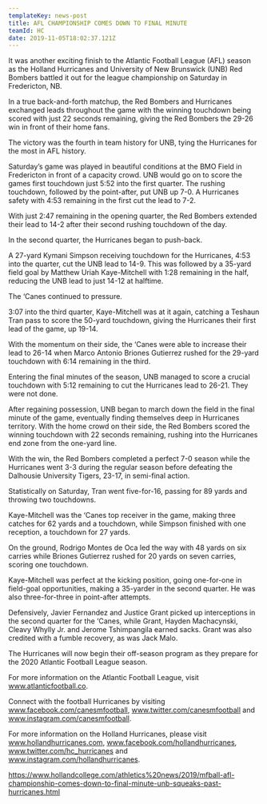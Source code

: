 ```yaml
---
templateKey: news-post
title: AFL CHAMPIONSHIP COMES DOWN TO FINAL MINUTE
teamId: HC
date: 2019-11-05T18:02:37.121Z
---
```

It was another exciting finish to the Atlantic Football League (AFL) season as the Holland Hurricanes and University of New Brunswick (UNB) Red Bombers battled it out for the league championship on Saturday in Fredericton, NB.

In a true back-and-forth matchup, the Red Bombers and Hurricanes exchanged leads throughout the game with the winning touchdown being scored with just 22 seconds remaining, giving the Red Bombers the 29-26 win in front of their home fans.

The victory was the fourth in team history for UNB, tying the Hurricanes for the most in AFL history.

Saturday’s game was played in beautiful conditions at the BMO Field in Fredericton in front of a capacity crowd.  UNB would go on to score the games first touchdown just 5:52 into the first quarter.  The rushing touchdown, followed by the point-after, put UNB up 7-0.  A Hurricanes safety with 4:53 remaining in the first cut the lead to 7-2.

With just 2:47 remaining in the opening quarter, the Red Bombers extended their lead to 14-2 after their second rushing touchdown of the day.

In the second quarter, the Hurricanes began to push-back.

A 27-yard Kymani Simpson receiving touchdown for the Hurricanes, 4:53 into the quarter, cut the UNB lead to 14-9.  This was followed by a 35-yard field goal by Matthew Uriah Kaye-Mitchell with 1:28 remaining in the half, reducing the UNB lead to just 14-12 at halftime.

The ‘Canes continued to pressure.

3:07 into the third quarter, Kaye-Mitchell was at it again, catching a Teshaun Tran pass to score the 50-yard touchdown, giving the Hurricanes their first lead of the game, up 19-14.

With the momentum on their side, the ‘Canes were able to increase their lead to 26-14 when Marco Antonio Briones Gutierrez rushed for the 29-yard touchdown with 6:14 remaining in the third.

Entering the final minutes of the season, UNB managed to score a crucial touchdown with 5:12 remaining to cut the Hurricanes lead to 26-21.  They were not done.

After regaining possession, UNB began to march down the field in the final minute of the game, eventually finding themselves deep in Hurricanes territory.  With the home crowd on their side, the Red Bombers scored the winning touchdown with 22 seconds remaining, rushing into the Hurricanes end zone from the one-yard line.

With the win, the Red Bombers completed a perfect 7-0 season while the Hurricanes went 3-3 during the regular season before defeating the Dalhousie University Tigers, 23-17, in semi-final action.

Statistically on Saturday, Tran went five-for-16, passing for 89 yards and throwing two touchdowns.

Kaye-Mitchell was the ‘Canes top receiver in the game, making three catches for 62 yards and a touchdown, while Simpson finished with one reception, a touchdown for 27 yards.

On the ground, Rodrigo Montes de Oca led the way with 48 yards on six carries while Briones Gutierrez rushed for 20 yards on seven carries, scoring one touchdown.

Kaye-Mitchell was perfect at the kicking position, going one-for-one in field-goal opportunities, making a 35-yarder in the second quarter.  He was also three-for-three in point-after attempts.

Defensively, Javier Fernandez and Justice Grant picked up interceptions in the second quarter for the ‘Canes, while Grant, Hayden Machacynski, Cleavy Whylly Jr. and Jerome Tshimpangila earned sacks.  Grant was also credited with a fumble recovery, as was Jack Malo.

The Hurricanes will now begin their off-season program as they prepare for the 2020 Atlantic Football League season.

For more information on the Atlantic Football League, visit www.atlanticfootball.co.

Connect with the football Hurricanes by visiting www.facebook.com/canesmfootball, www.twitter.com/canesmfootball and www.instagram.com/canesmfootball.

For more information on the Holland Hurricanes, please visit www.hollandhurricanes.com, www.facebook.com/hollandhurricanes, www.twitter.com/hc_hurricanes and www.instagram.com/hollandhurricanes.



https://www.hollandcollege.com/athletics%20news/2019/mfball-afl-championship-comes-down-to-final-minute-unb-squeaks-past-hurricanes.html
